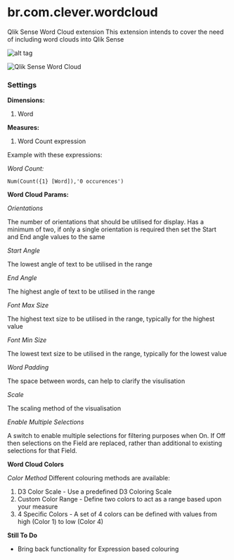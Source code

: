 # br.com.clever.wordcloud
Qlik Sense Word Cloud extension
This extension intends to cover the need of including word clouds into Qlik Sense

![alt tag](https://cloud.githubusercontent.com/assets/9040310/5868637/8c9dc184-a293-11e4-8bfb-1308a1aa1fa9.PNG)

![Qlik Sense Word Cloud](WordCloudSelection.gif)

### Settings

**Dimensions:**

1. Word

**Measures:**

1. Word Count expression

Example with these expressions:

*Word Count:*

```
Num(Count({1} [Word]),'0 occurences')
```

**Word Cloud Params:**

*Orientations*

The number of orientations that should be utilised for display. Has a minimum of two, if only a single orientation is required then set the Start and End angle values to the same 

*Start Angle*

The lowest angle of text to be utilised in the range

*End Angle*

The highest angle of text to be utilised in the range

*Font Max Size*

The highest text size to be utilised in the range, typically for the highest value

*Font Min Size*

The lowest text size to be utilised in the range, typically for the lowest value

*Word Padding*

The space between words, can help to clarify the visulisation

*Scale*

The scaling method of the visualisation

*Enable Multiple Selections*

A switch to enable multiple selections for filtering purposes when On. If Off then selections on the Field are replaced, rather than additional to existing selections for that Field.

**Word Cloud Colors**

*Color Method*
Different colouring methods are available:
1. D3 Color Scale - Use a predefined D3 Coloring Scale
1. Custom Color Range - Define two colors to act as a range based upon your measure
1. 4 Specific Colors - A set of 4 colors can be defined with values from high (Color 1) to low (Color 4)

**Still To Do**

- Bring back functionality for Expression based colouring

